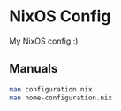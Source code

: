 # NixOS Config

My NixOS config :)

## Manuals

```sh
man configuration.nix
man home-configuration.nix
```
